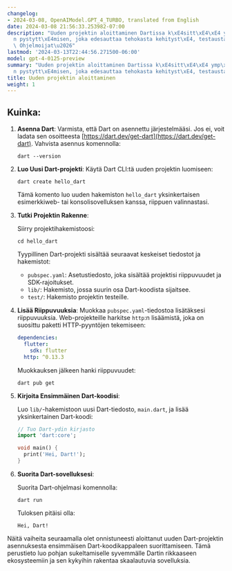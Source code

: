 ```yaml
---
changelog:
- 2024-03-08, OpenAIModel.GPT_4_TURBO, translated from English
date: 2024-03-08 21:56:33.253982-07:00
description: "Uuden projektin aloittaminen Dartissa k\xE4sitt\xE4\xE4 ymp\xE4rist\xF6\
  n pystytt\xE4misen, joka edesauttaa tehokasta kehityst\xE4, testausta ja julkaisua.\
  \ Ohjelmoijat\u2026"
lastmod: '2024-03-13T22:44:56.271500-06:00'
model: gpt-4-0125-preview
summary: "Uuden projektin aloittaminen Dartissa k\xE4sitt\xE4\xE4 ymp\xE4rist\xF6\
  n pystytt\xE4misen, joka edesauttaa tehokasta kehityst\xE4, testausta ja julkaisua."
title: Uuden projektin aloittaminen
weight: 1
---
```


## Kuinka:
1. **Asenna Dart**:
   Varmista, että Dart on asennettu järjestelmääsi. Jos ei, voit ladata sen osoitteesta [https://dart.dev/get-dart](https://dart.dev/get-dart). Vahvista asennus komennolla:

   ```shell
   dart --version
   ```

2. **Luo Uusi Dart-projekti**:
   Käytä Dart CLI:tä uuden projektin luomiseen:

   ```shell
   dart create hello_dart
   ```

   Tämä komento luo uuden hakemiston `hello_dart` yksinkertaisen esimerkkiweb- tai konsolisovelluksen kanssa, riippuen valinnastasi.

3. **Tutki Projektin Rakenne**:
   
   Siirry projektihakemistoosi:

   ```shell
   cd hello_dart
   ```

   Tyypillinen Dart-projekti sisältää seuraavat keskeiset tiedostot ja hakemistot:

   - `pubspec.yaml`: Asetustiedosto, joka sisältää projektisi riippuvuudet ja SDK-rajoitukset.
   - `lib/`: Hakemisto, jossa suurin osa Dart-koodista sijaitsee.
   - `test/`: Hakemisto projektin testeille.

4. **Lisää Riippuvuuksia**:
   Muokkaa `pubspec.yaml`-tiedostoa lisätäksesi riippuvuuksia. Web-projekteille harkitse `http`:n lisäämistä, joka on suosittu paketti HTTP-pyyntöjen tekemiseen:

   ```yaml
   dependencies:
     flutter:
       sdk: flutter
     http: ^0.13.3
   ```

   Muokkauksen jälkeen hanki riippuvuudet:

   ```shell
   dart pub get
   ```

5. **Kirjoita Ensimmäinen Dart-koodisi**:
   
   Luo `lib/`-hakemistoon uusi Dart-tiedosto, `main.dart`, ja lisää yksinkertainen Dart-koodi:

   ```dart
   // Tuo Dart-ydin kirjasto
   import 'dart:core';

   void main() {
     print('Hei, Dart!');
   }
   ```

6. **Suorita Dart-sovelluksesi**:

   Suorita Dart-ohjelmasi komennolla:

   ```shell
   dart run
   ```

   Tuloksen pitäisi olla:

   ```
   Hei, Dart!
   ```

Näitä vaiheita seuraamalla olet onnistuneesti aloittanut uuden Dart-projektin asennuksesta ensimmäisen Dart-koodikappaleen suorittamiseen. Tämä perustieto luo pohjan sukeltamiselle syvemmälle Dartin rikkaaseen ekosysteemiin ja sen kykyihin rakentaa skaalautuvia sovelluksia.
